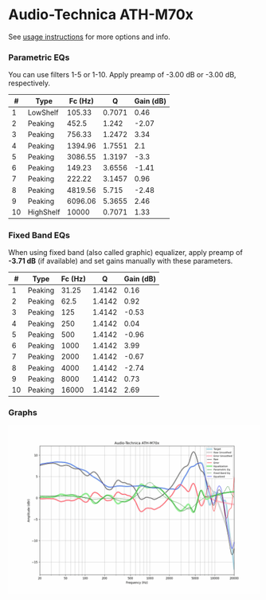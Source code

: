 # Audio-Technica ATH-M70x
See [usage instructions](https://github.com/jaakkopasanen/AutoEq#usage) for more options and info.

### Parametric EQs
You can use filters 1-5 or 1-10. Apply preamp of -3.00 dB or -3.00 dB, respectively.

|   # | Type      |   Fc (Hz) |      Q |   Gain (dB) |
|-----|-----------|-----------|--------|-------------|
|   1 | LowShelf  |    105.33 | 0.7071 |        0.46 |
|   2 | Peaking   |    452.5  | 1.242  |       -2.07 |
|   3 | Peaking   |    756.33 | 1.2472 |        3.34 |
|   4 | Peaking   |   1394.96 | 1.7551 |        2.1  |
|   5 | Peaking   |   3086.55 | 1.3197 |       -3.3  |
|   6 | Peaking   |    149.23 | 3.6556 |       -1.41 |
|   7 | Peaking   |    222.22 | 3.1457 |        0.96 |
|   8 | Peaking   |   4819.56 | 5.715  |       -2.48 |
|   9 | Peaking   |   6096.06 | 5.3655 |        2.46 |
|  10 | HighShelf |  10000    | 0.7071 |        1.33 |

### Fixed Band EQs
When using fixed band (also called graphic) equalizer, apply preamp of **-3.71 dB** (if available) and set gains manually with these parameters.

|   # | Type    |   Fc (Hz) |      Q |   Gain (dB) |
|-----|---------|-----------|--------|-------------|
|   1 | Peaking |     31.25 | 1.4142 |        0.16 |
|   2 | Peaking |     62.5  | 1.4142 |        0.92 |
|   3 | Peaking |    125    | 1.4142 |       -0.53 |
|   4 | Peaking |    250    | 1.4142 |        0.04 |
|   5 | Peaking |    500    | 1.4142 |       -0.96 |
|   6 | Peaking |   1000    | 1.4142 |        3.99 |
|   7 | Peaking |   2000    | 1.4142 |       -0.67 |
|   8 | Peaking |   4000    | 1.4142 |       -2.74 |
|   9 | Peaking |   8000    | 1.4142 |        0.73 |
|  10 | Peaking |  16000    | 1.4142 |        2.69 |

### Graphs
![](./Audio-Technica%20ATH-M70x.png)
